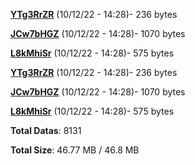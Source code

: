 [**YTg3RrZR**](/data/YTg3RrZR.txt) (10/12/22 - 14:28)- 236 bytes

[**JCw7bHGZ**](/data/JCw7bHGZ.txt) (10/12/22 - 14:28)- 1070 bytes

[**L8kMhiSr**](/data/L8kMhiSr.txt) (10/12/22 - 14:28)- 575 bytes

[**YTg3RrZR**](/data/YTg3RrZR.txt) (10/12/22 - 14:28)- 236 bytes

[**JCw7bHGZ**](/data/JCw7bHGZ.txt) (10/12/22 - 14:28)- 1070 bytes

[**L8kMhiSr**](/data/L8kMhiSr.txt) (10/12/22 - 14:28)- 575 bytes

**Total Datas**: 8131

**Total Size**: 46.77 MB / 46.8 MB